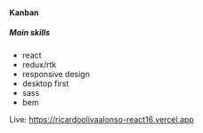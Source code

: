#### Kanban
##### Main skills
- react
- redux/rtk
- responsive design
- desktop first
- sass
- bem

Live: https://ricardoolivaalonso-react16.vercel.app
